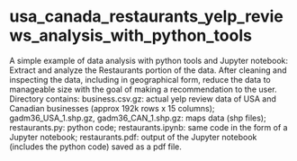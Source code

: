 # usa_canada_restaurants_yelp_reviews_analysis_with_python_tools
A simple example of data analysis with python tools and Jupyter notebook: Extract and analyze the Restaurants portion of the data. After cleaning and inspecting the data, including in geographical form, reduce the data to manageable size with the goal of making a recommendation to the user. Directory contains: business.csv.gz: actual yelp review data of USA and Canadian businesses (approx 192k rows x 15 columns); gadm36_USA_1.shp.gz, gadm36_CAN_1.shp.gz: maps data (shp files); restaurants.py: python code; restaurants.ipynb: same code in the form of a Jupyter notebook; restaurants.pdf: output of the Jupyter notebook (includes the python code) saved as a pdf file.
